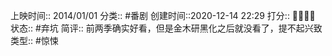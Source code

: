 
上映时间:: 2014/01/01
分类:: #番剧 
创建时间::2020-12-14 22:29
打分:: 💛💛💛💛
状态:: #弃坑 
简评:: 前两季确实好看，但是金木研黑化之后就没看了，提不起兴致
类型:: #惊悚 